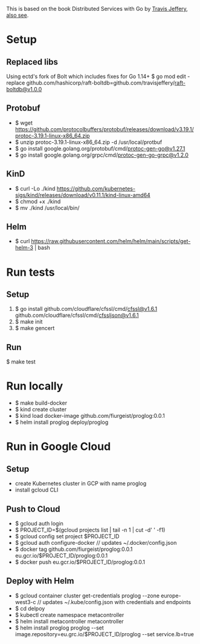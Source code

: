 This is based on the book Distributed Services with Go by [Travis Jeffery](https://github.com/travisjeffery), [also see](https://github.com/travisjeffery/proglog).

# Setup
## Replaced libs
Using ectd's fork of Bolt which includes fixes for Go 1.14+
$ go mod edit -replace github.com/hashicorp/raft-boltdb=github.com/travisjeffery/raft-boltdb@v1.0.0
## Protobuf
* $ wget https://github.com/protocolbuffers/protobuf/releases/download/v3.19.1/protoc-3.19.1-linux-x86_64.zip
* $ unzip protoc-3.19.1-linux-x86_64.zip -d /usr/local/protbuf
* $ go install google.golang.org/protobuf/cmd/protoc-gen-go@v1.27.1
* $ go install google.golang.org/grpc/cmd/protoc-gen-go-grpc@v1.2.0
## KinD
* $ curl -Lo ./kind https://github.com/kubernetes-sigs/kind/releases/download/v0.11.1/kind-linux-amd64
* $ chmod +x ./kind
* $ mv ./kind /usr/local/bin/
## Helm
* $ curl https://raw.githubusercontent.com/helm/helm/main/scripts/get-helm-3 | bash

# Run tests
## Setup
1. $ go install github.com/cloudflare/cfssl/cmd/cfssl@v1.6.1 github.com/cloudflare/cfssl/cmd/cfssljson@v1.6.1
2. $ make init
3. $ make gencert
## Run
$ make test

# Run locally
* $ make build-docker
* $ kind create cluster
* $ kind load docker-image github.com/fiurgeist/proglog:0.0.1
* $ helm install proglog deploy/proglog

# Run in Google Cloud
## Setup
* create Kubernetes cluster in GCP with name proglog
* install gcloud CLI
## Push to Cloud
* $ gcloud auth login
* $ PROJECT_ID=$(gcloud projects list | tail -n 1 | cut -d' ' -f1)
* $ gcloud config set project $PROJECT_ID
* $ gcloud auth configure-docker // updates ~/.docker/config.json
* $ docker tag github.com/fiurgeist/proglog:0.0.1 eu.gcr.io/$PROJECT_ID/proglog:0.0.1
* $ docker push eu.gcr.io/$PROJECT_ID/proglog:0.0.1
## Deploy with Helm
* $ gcloud container cluster get-credentials proglog --zone europe-west3-c // updates ~/.kube/config.json with credentials and endpoints
* $ cd delpoy
* $ kubectl create namespace metacontroller
* $ helm install metacontroller metacontroller
* $ helm install proglog proglog --set image.repository=eu.grc.io/$PROJECT_ID/proglog --set service.lb=true